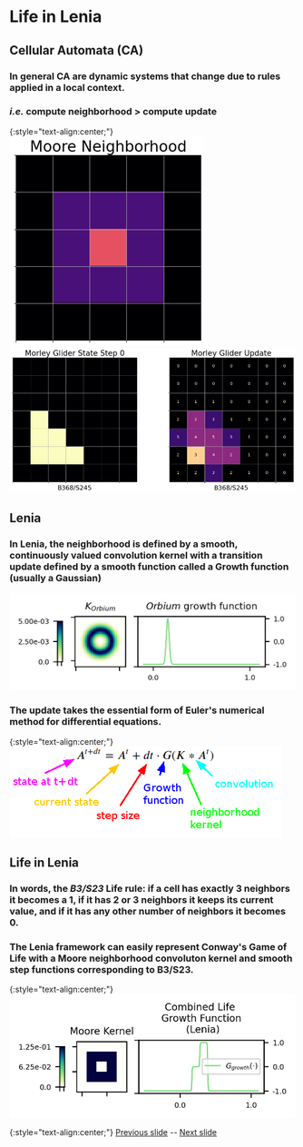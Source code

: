 # Life in Lenia

## Cellular Automata (CA)

### In general CA are dynamic systems that change due to rules applied in a local context.

### _i.e._ compute neighborhood > compute update

{:style="text-align:center;"}
![Moore Neighborhood](https://raw.githubusercontent.com/riveSunder/yuca_docs/master/assets/glaberish/moore_neighborhood.png)
![Morley glider](https://raw.githubusercontent.com/riveSunder/yuca_docs/master/assets/glaberish/morley_glider_0.png)

## Lenia

### In Lenia, the neighborhood is defined by a smooth, continuously valued convolution kernel with a transition update defined by a smooth function called a Growth function (usually a Gaussian)

![Lenia standard Orbium rule](https://raw.githubusercontent.com/riveSunder/yuca_docs/master/assets/glaberish/lenia_orbium.png)

### The update takes the essential form of Euler's numerical method for differential equations. 

{:style="text-align:center;"}
![Lenia equation](https://raw.githubusercontent.com/riveSunder/yuca_docs/master/assets/equations/lenia_annotated.png)

## Life in Lenia

### In words, the *B3/S23* Life rule: if a cell has exactly 3 neighbors it becomes a 1, if it has 2 or 3 neighbors it keeps its current value, and if it has any other number of neighbors it becomes 0. 

### The Lenia framework can easily represent Conway's Game of Life with a Moore neighborhood convoluton kernel and smooth step functions corresponding to B3/S23.

{:style="text-align:center;"}
![Lenia standard Orbium rule](https://raw.githubusercontent.com/riveSunder/yuca_docs/master/assets/glaberish/life_in_lenia.png)


{:style="text-align:center;"}
[Previous slide](https://rivesunder.github.io/yuca/g_slide_003) -- [Next slide](https://rivesunder.github.io/yuca/g_slide_005)
